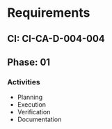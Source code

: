 # Requirements

## CI: CI-CA-D-004-004
## Phase: 01

### Activities
- Planning
- Execution
- Verification
- Documentation
